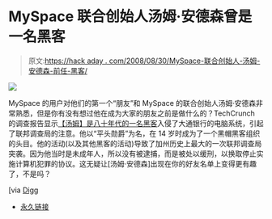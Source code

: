 # MySpace 联合创始人汤姆·安德森曾是一名黑客

> 原文:[https://hack aday . com/2008/08/30/MySpace-联合创始人-汤姆-安德森-前任-黑客/](https://hackaday.com/2008/08/30/myspace-cofounder-tom-anderson-former-hacker/)

![](../Images/d2bdd8f733af46091a1b8bec414d610d.png)

MySpace 的用户对他们的第一个“朋友”和 MySpace 的联合创始人汤姆·安德森非常熟悉，但是你有没有想过他在成为大家的朋友之前是做什么的？TechCrunch 的调查报告显示[【汤姆】是八十年代的一名黑客](http://www.techcrunch.com/2008/08/30/myspace-cofounder-tom-anderson-was-a-real-life-wargames-hacker-in-1980s/)入侵了大通银行的电脑系统，引起了联邦调查局的注意。他以“平头勋爵”为名，在 14 岁时成为了一个黑帽黑客组织的头目。他的活动(以及其他黑客的活动)导致了加州历史上最大的一次联邦调查局突袭。因为他当时是未成年人，所以没有被逮捕，而是被处以缓刑，以换取停止实施计算机犯罪的协议。这无疑让[汤姆·安德森]出现在你的好友名单上变得更有趣了，不是吗？

[via [Digg](http://digg.com/people/MySpace_Cofounder_was_a_real_life_hacker)

*   [永久链接](http://www.techcrunch.com/2008/08/30/myspace-cofounder-tom-anderson-was-a-real-life-wargames-hacker-in-1980s/)